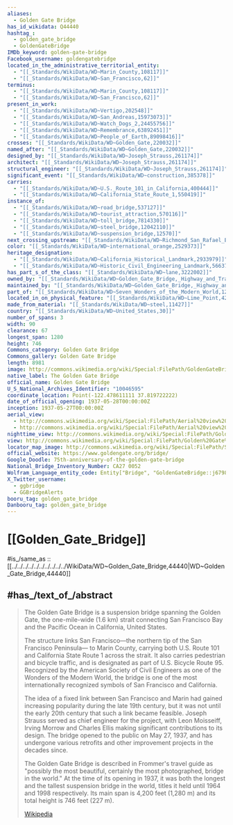 ```yaml
---
aliases:
  - Golden Gate Bridge
has_id_wikidata: Q44440
hashtag_:
  - golden_gate_bridge
  - GoldenGateBridge
IMDb_keyword: golden-gate-bridge
Facebook_username: goldengatebridge
located_in_the_administrative_territorial_entity:
  - "[[_Standards/WikiData/WD~Marin_County,108117]]"
  - "[[_Standards/WikiData/WD~San_Francisco,62]]"
terminus:
  - "[[_Standards/WikiData/WD~Marin_County,108117]]"
  - "[[_Standards/WikiData/WD~San_Francisco,62]]"
present_in_work:
  - "[[_Standards/WikiData/WD~Vertigo,202548]]"
  - "[[_Standards/WikiData/WD~San_Andreas,15973073]]"
  - "[[_Standards/WikiData/WD~Watch_Dogs_2,24455756]]"
  - "[[_Standards/WikiData/WD~Remembrance,63892451]]"
  - "[[_Standards/WikiData/WD~People_of_Earth,89098416]]"
crosses: "[[_Standards/WikiData/WD~Golden_Gate,220032]]"
named_after: "[[_Standards/WikiData/WD~Golden_Gate,220032]]"
designed_by: "[[_Standards/WikiData/WD~Joseph_Strauss,261174]]"
architect: "[[_Standards/WikiData/WD~Joseph_Strauss,261174]]"
structural_engineer: "[[_Standards/WikiData/WD~Joseph_Strauss,261174]]"
significant_event: "[[_Standards/WikiData/WD~construction,385378]]"
carries:
  - "[[_Standards/WikiData/WD~U.S._Route_101_in_California,400444]]"
  - "[[_Standards/WikiData/WD~California_State_Route_1,550419]]"
instance_of:
  - "[[_Standards/WikiData/WD~road_bridge,537127]]"
  - "[[_Standards/WikiData/WD~tourist_attraction,570116]]"
  - "[[_Standards/WikiData/WD~toll_bridge,7814330]]"
  - "[[_Standards/WikiData/WD~steel_bridge,12042110]]"
  - "[[_Standards/WikiData/WD~suspension_bridge,12570]]"
next_crossing_upstream: "[[_Standards/WikiData/WD~Richmond_San_Rafael_Bridge,1485003]]"
color: "[[_Standards/WikiData/WD~international_orange,2529373]]"
heritage_designation:
  - "[[_Standards/WikiData/WD~California_Historical_Landmark,2933979]]"
  - "[[_Standards/WikiData/WD~Historic_Civil_Engineering_Landmark,56637937]]"
has_part_s_of_the_class: "[[_Standards/WikiData/WD~lane,3222002]]"
owned_by: "[[_Standards/WikiData/WD~Golden_Gate_Bridge,_Highway_and_Transportation_District,5579434]]"
maintained_by: "[[_Standards/WikiData/WD~Golden_Gate_Bridge,_Highway_and_Transportation_District,5579434]]"
part_of: "[[_Standards/WikiData/WD~Seven_Wonders_of_the_Modern_World,12800832]]"
located_in_on_physical_feature: "[[_Standards/WikiData/WD~Lime_Point,42382722]]"
made_from_material: "[[_Standards/WikiData/WD~steel,11427]]"
country: "[[_Standards/WikiData/WD~United_States,30]]"
number_of_spans: 3
width: 90
clearance: 67
longest_span: 1280
height: 746
Commons_category: Golden Gate Bridge
Commons_gallery: Golden Gate Bridge
length: 8981
image: http://commons.wikimedia.org/wiki/Special:FilePath/GoldenGateBridge-001.jpg
native_label: The Golden Gate Bridge
official_name: Golden Gate Bridge
U_S_National_Archives_Identifier: "10046595"
coordinate_location: Point(-122.478611111 37.819722222)
date_of_official_opening: 1937-05-28T00:00:00Z
inception: 1937-05-27T00:00:00Z
aerial_view:
  - http://commons.wikimedia.org/wiki/Special:FilePath/Aerial%20view%20of%20Golden%20Gate%20Bridge%20from%20southwest%20dllu.jpg
  - http://commons.wikimedia.org/wiki/Special:FilePath/Aerial%20view%20of%20Golden%20Gate%20Bridge%20from%20the%20south%20dllu.jpg
nighttime_view: http://commons.wikimedia.org/wiki/Special:FilePath/Golden%20Gate%20Bridge%20by%20night.jpg
view: http://commons.wikimedia.org/wiki/Special:FilePath/Golden%20Gate%20Bridge%20tower%20views%2002.jpg
locator_map_image: http://commons.wikimedia.org/wiki/Special:FilePath/San%20Francisco%20Bay%20Bridges%20map%20en.svg
official_website: https://www.goldengate.org/bridge/
Google_Doodle: 75th-anniversary-of-the-golden-gate-bridge
National_Bridge_Inventory_Number: CA27 0052
Wolfram_Language_entity_code: Entity["Bridge", "GoldenGateBridge::j6798"]
X_Twitter_username:
  - ggbridge
  - GGBridgeAlerts
booru_tag: golden_gate_bridge
Danbooru_tag: golden_gate_bridge
---
```


# [[Golden_Gate_Bridge]] 

#is_/same_as :: [[../../../../../../../../../../WikiData/WD~Golden_Gate_Bridge,44440|WD~Golden_Gate_Bridge,44440]] 

## #has_/text_of_/abstract 

> The Golden Gate Bridge is a suspension bridge spanning the Golden Gate, 
> the one-mile-wide (1.6 km) strait connecting San Francisco Bay and the Pacific Ocean 
> in California, United States. 
> 
> The structure links San Francisco—the northern tip of the San Francisco Peninsula—
> to Marin County, carrying both U.S. Route 101 and California State Route 1 across the strait. 
> It also carries pedestrian and bicycle traffic, and is designated as part of U.S. Bicycle Route 95. 
> Recognized by the American Society of Civil Engineers as one of the Wonders of the Modern World, the bridge is one of the most internationally recognized symbols of San Francisco and California.
>
> The idea of a fixed link between San Francisco and Marin had gained increasing popularity during the late 19th century, but it was not until the early 20th century that such a link became feasible. Joseph Strauss served as chief engineer for the project, with Leon Moisseiff, Irving Morrow and Charles Ellis making significant contributions to its design. The bridge opened to the public on May 27, 1937, and has undergone various retrofits and other improvement projects in the decades since.
>
> The Golden Gate Bridge is described in Frommer's travel guide as "possibly the most beautiful, certainly the most photographed, bridge in the world." At the time of its opening in 1937, it was both the longest and the tallest suspension bridge in the world, titles it held until 1964 and 1998 respectively. Its main span is 4,200 feet (1,280 m) and its total height is 746 feet (227 m).
>
> [Wikipedia](https://en.wikipedia.org/wiki/Golden%20Gate%20Bridge) 

